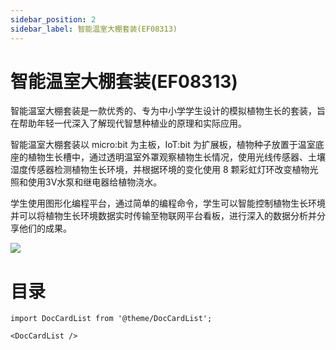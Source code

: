 ```yaml
---
sidebar_position: 2
sidebar_label: 智能温室大棚套装(EF08313)
---
```


# 智能温室大棚套装(EF08313)

智能温室大棚套装是一款优秀的、专为中小学学生设计的模拟植物生长的套装，旨在帮助年轻一代深入了解现代智慧种植业的原理和实际应用。

智能温室大棚套装以 micro:bit 为主板，IoT:bit 为扩展板，植物种子放置于温室底座的植物生长槽中，通过透明温室外罩观察植物生长情况，使用光线传感器、土壤湿度传感器检测植物生长环境，并根据环境的变化使用 8 颗彩虹灯环改变植物光照和使用3V水泵和继电器给植物浇水。

学生使用图形化编程平台，通过简单的编程命令，学生可以智能控制植物生长环境并可以将植物生长环境数据实时传输至物联网平台看板，进行深入的数据分析并分享他们的成果。

![](https://wiki-media-ef.oss-cn-hongkong.aliyuncs.com/docs/microbit/wisdom-life/microbit-smart-greenhouse-kit/images/microbit-smart-greenhouse-kit-index.png)


# 目录

```mdx-code-block
import DocCardList from '@theme/DocCardList';

<DocCardList />
```
